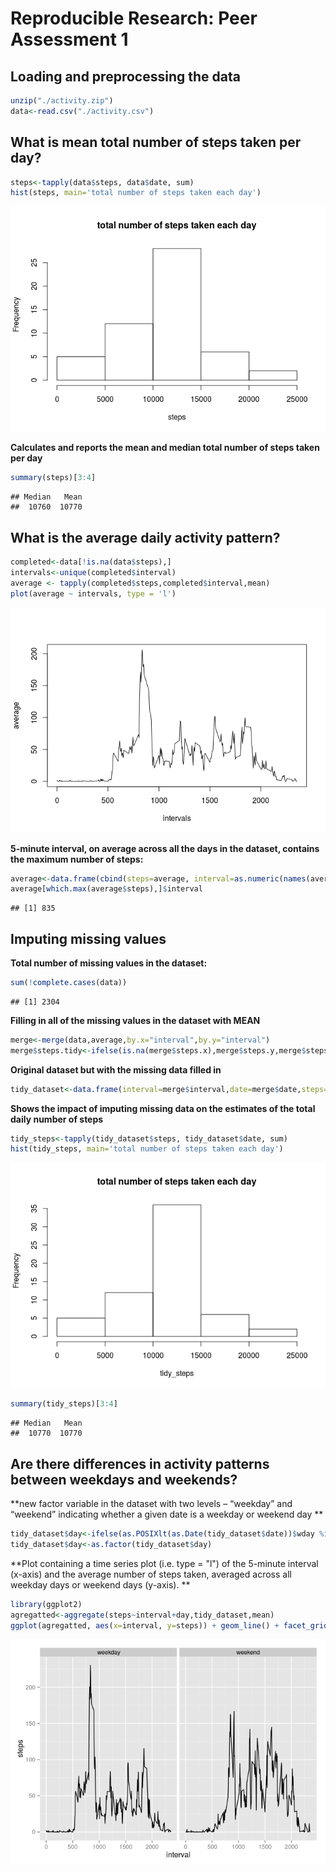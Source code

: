 # Reproducible Research: Peer Assessment 1


## Loading and preprocessing the data

```r
unzip("./activity.zip")
data<-read.csv("./activity.csv")
```

## What is mean total number of steps taken per day?

```r
steps<-tapply(data$steps, data$date, sum)
hist(steps, main='total number of steps taken each day')
```

![](./PA1_template_files/figure-html/unnamed-chunk-2-1.png) 
  
**Calculates and reports the mean and median total number of steps taken per day**

```r
summary(steps)[3:4]
```

```
## Median   Mean 
##  10760  10770
```
## What is the average daily activity pattern?

```r
completed<-data[!is.na(data$steps),]
intervals<-unique(completed$interval)
average <- tapply(completed$steps,completed$interval,mean)
plot(average ~ intervals, type = 'l')
```

![](./PA1_template_files/figure-html/unnamed-chunk-4-1.png) 
  
**5-minute interval, on average across all the days in the dataset, contains the maximum number of steps:**

```r
average<-data.frame(cbind(steps=average, interval=as.numeric(names(average))), stringsAsFactors = NULL )
average[which.max(average$steps),]$interval
```

```
## [1] 835
```
## Imputing missing values
**Total number of missing values in the dataset:**

```r
sum(!complete.cases(data))
```

```
## [1] 2304
```

**Filling in all of the missing values in the dataset with MEAN**

```r
merge<-merge(data,average,by.x="interval",by.y="interval")
merge$steps.tidy<-ifelse(is.na(merge$steps.x),merge$steps.y,merge$steps.x)
```

**Original dataset but with the missing data filled in**

```r
tidy_dataset<-data.frame(interval=merge$interval,date=merge$date,steps=merge$steps.tidy)
```

**Shows the impact of imputing missing data on the estimates of the total daily number of steps**  

```r
tidy_steps<-tapply(tidy_dataset$steps, tidy_dataset$date, sum)
hist(tidy_steps, main='total number of steps taken each day')
```

![](./PA1_template_files/figure-html/unnamed-chunk-9-1.png) 


```r
summary(tidy_steps)[3:4]
```

```
## Median   Mean 
##  10770  10770
```
## Are there differences in activity patterns between weekdays and weekends?

**new factor variable in the dataset with two levels – “weekday” and “weekend” indicating whether a given date is a weekday or weekend day  **

```r
tidy_dataset$day<-ifelse(as.POSIXlt(as.Date(tidy_dataset$date))$wday %in% c(0,6), "weekend" ,"weekday")
tidy_dataset$day<-as.factor(tidy_dataset$day)
```

**Plot containing a time series plot (i.e. type = "l") of the 5-minute interval (x-axis) and the average number of steps taken, averaged across all weekday days or weekend days (y-axis).  **
 

```r
library(ggplot2)
agregatted<-aggregate(steps~interval+day,tidy_dataset,mean)
ggplot(agregatted, aes(x=interval, y=steps)) + geom_line() + facet_grid(. ~ day)
```

![](./PA1_template_files/figure-html/unnamed-chunk-12-1.png) 
